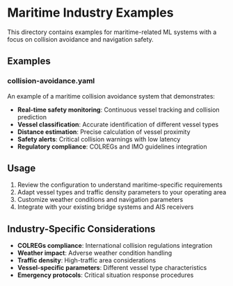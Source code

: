 # Maritime Industry Examples

This directory contains examples for maritime-related ML systems with a focus on collision avoidance and navigation safety.

## Examples

### collision-avoidance.yaml
An example of a maritime collision avoidance system that demonstrates:

- **Real-time safety monitoring**: Continuous vessel tracking and collision prediction
- **Vessel classification**: Accurate identification of different vessel types
- **Distance estimation**: Precise calculation of vessel proximity
- **Safety alerts**: Critical collision warnings with low latency
- **Regulatory compliance**: COLREGs and IMO guidelines integration

## Usage

1. Review the configuration to understand maritime-specific requirements
2. Adapt vessel types and traffic density parameters to your operating area
3. Customize weather conditions and navigation parameters
4. Integrate with your existing bridge systems and AIS receivers

## Industry-Specific Considerations

- **COLREGs compliance**: International collision regulations integration
- **Weather impact**: Adverse weather condition handling
- **Traffic density**: High-traffic area considerations
- **Vessel-specific parameters**: Different vessel type characteristics
- **Emergency protocols**: Critical situation response procedures
